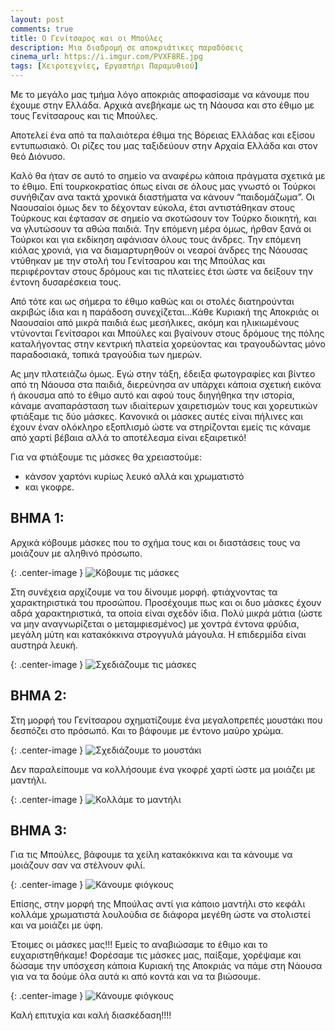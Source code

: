 ```yaml
---
layout: post
comments: true
title: Ο Γενίτσαρος και οι Μπούλες
description: Μια διαδρομή σε αποκριάτικες παραδόσεις
cinema_url: https://i.imgur.com/PVXF8RE.jpg
tags: [Χειροτεχνίες, Εργαστήρι Παραμυθιού]
---
```


Με το μεγάλο μας τμήμα λόγο αποκριάς αποφασίσαμε να κάνουμε 	 που έχουμε στην Ελλάδα. Αρχικά ανεβήκαμε ως τη Νάουσα και στο έθιμο με τους Γενίτσαρους και τις Μπούλες. 

Αποτελεί ένα από τα παλαιότερα έθιμα της Βόρειας Ελλάδας και εξίσου εντυπωσιακό. Οι ρίζες του μας ταξιδεύουν στην Αρχαία Ελλάδα και στον θεό Διόνυσο. 

Καλό θα ήταν σε αυτό το σημείο να αναφέρω κάποια πράγματα σχετικά με το έθιμο. Επί τουρκοκρατίας όπως είναι σε όλους μας γνωστό οι Τούρκοι συνήθιζαν ανα τακτά χρονικά διαστήματα να κάνουν “παιδομάζωμα”. Οι Ναουσαίοι όμως δεν το δέχονταν εύκολα, έτσι αντιστάθηκαν στους Τούρκους και έφτασαν σε σημείο να σκοτώσουν τον Τούρκο διοικητή, και να γλυτώσουν τα αθώα παιδιά. Την επόμενη μέρα όμως, ήρθαν ξανά οι Τούρκοι και για εκδίκηση αφάνισαν όλους τους άνδρες. Την επόμενη κιόλας χρονιά, για να διαμαρτυρηθούν οι νεαροί άνδρες της Νάουσας ντύθηκαν με την στολή του Γενίτσαρου και της Μπούλας και περιφέρονταν στους δρόμους και τις πλατείες έτσι ώστε να δείξουν την έντονη δυσαρέσκεια τους.

Από τότε και ως σήμερα το έθιμο καθώς και οι στολές διατηρούνται ακριβώς ίδια και η παράδοση συνεχίζεται...Κάθε Κυριακή της Αποκριάς οι Ναουσαίοι από μικρά παιδιά έως μεσήλικες, ακόμη και ηλικιωμένους ντύνονται Γενίτσαροι και Μπούλες και βγαίνουν  στους δρόμους της πόλης καταλήγοντας στην κεντρική πλατεία χορεύοντας και τραγουδώντας μόνο παραδοσιακά, τοπικά τραγούδια των ημερών.

Ας μην πλατειάζω όμως. Εγώ στην τάξη, έδειξα φωτογραφίες και βίντεο από τη Νάουσα στα παιδιά, διερεύνησα αν υπάρχει κάποια σχετική εικόνα ή άκουσμα από το έθιμο αυτό και αφού τους διηγήθηκα την ιστορία, κάναμε αναπαράσταση των ιδιαίτερων χαιρετισμών τους και χορευτικών φτιάξαμε τις δύο μάσκες. Κανονικά οι μάσκες αυτές είναι πήλινες και έχουν έναν ολόκληρο εξοπλισμό ώστε να στηρίζονται εμείς τις κάναμε από χαρτί βέβαια αλλά το αποτέλεσμα είναι εξαιρετικό!

Για να φτιάξουμε τις μάσκες θα χρειαστούμε:

* κάνσον χαρτόνι κυρίως λευκό αλλά και χρωματιστό 
* και γκοφρε.

## ΒΗΜΑ 1:

Αρχικά κόβουμε μάσκες που το σχήμα τους και οι διαστάσεις τους να μοιάζουν με αληθινό πρόσωπο.

{: .center-image } 
![Κόβουμε τις μάσκες](https://i.imgur.com/L1ElQ5L.jpg)

Στη συνέχεια αρχίζουμε να του δίνουμε μορφή. φτιάχνοντας τα χαρακτηριστικά του προσώπου. Προσέχουμε πως και οι δυο μάσκες έχουν αδρά χαρακτηριστικά, τα οποία είναι σχεδόν ίδια. Πολύ μικρά μάτια (ώστε να μην αναγνωρίζεται ο μεταμφιεσμένος) με χοντρά έντονα φρύδια,  μεγάλη μύτη και κατακόκκινα στρογγυλά μάγουλα. Η επιδερμίδα είναι αυστηρά λευκή.

{: .center-image } 
![Σχεδιάζουμε τις μάσκες](https://i.imgur.com/EwZ3T5v.jpg)

## ΒΗΜΑ 2:

Στη μορφή του Γενίτσαρου σχηματίζουμε ένα μεγαλοπρεπές μουστάκι που δεσπόζει στο πρόσωπό. Και το βάφουμε με έντονο μαύρο χρώμα.

{: .center-image } 
![Σχεδιάζουμε το μουστάκι](https://i.imgur.com/Cq65gm2.jpg)

Δεν παραλείπουμε να κολλήσουμε ένα γκοφρέ χαρτί ώστε μα μοιάζει με μαντήλι. 

{: .center-image } 
![Κολλάμε το μαντήλι](https://i.imgur.com/5g3rcos.jpg)

## ΒΗΜΑ 3:

Για τις Μπούλες, βάφουμε τα χείλη κατακόκκινα και τα κάνουμε να μοιάζουν σαν να στέλνουν φιλί. 

{: .center-image } 
![Κάνουμε φιόγκους](https://i.imgur.com/xgEfPB9.jpg)

Επίσης, στην μορφή της Μπούλας αντί για κάποιο μαντήλι στο κεφάλι κολλάμε χρωματιστά λουλούδια σε διάφορα μεγέθη ώστε να στολιστεί και να μοιάζει με ύφη. 

Έτοιμες οι μάσκες μας!!! Εμείς το αναβιώσαμε το έθιμο και το ευχαριστηθήκαμε! Φορέσαμε τις μάσκες μας, παίξαμε, χορέψαμε και δώσαμε την υπόσχεση κάποια Κυριακή της Αποκριάς να πάμε στη Νάουσα για να τα δούμε όλα αυτά κι από κοντά και να τα βιώσουμε.

{: .center-image } 
![Κάνουμε φιόγκους](https://i.imgur.com/2Xs1Lih.jpg)

Καλή επιτυχία και καλή διασκέδαση!!!!
